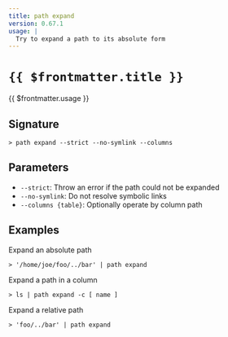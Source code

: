 ```yaml
---
title: path expand
version: 0.67.1
usage: |
  Try to expand a path to its absolute form
---
```


# <code>{{ $frontmatter.title }}</code>

<div style='white-space: pre-wrap;'>{{ $frontmatter.usage }}</div>

## Signature

```> path expand --strict --no-symlink --columns```

## Parameters

 -  `--strict`: Throw an error if the path could not be expanded
 -  `--no-symlink`: Do not resolve symbolic links
 -  `--columns {table}`: Optionally operate by column path

## Examples

Expand an absolute path
```shell
> '/home/joe/foo/../bar' | path expand
```

Expand a path in a column
```shell
> ls | path expand -c [ name ]
```

Expand a relative path
```shell
> 'foo/../bar' | path expand
```
